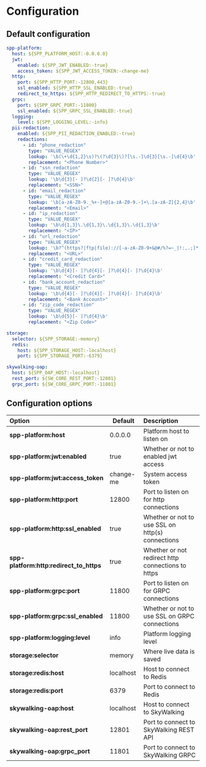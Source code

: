 # Configuration

## Default configuration

```yaml
spp-platform:
  host: ${SPP_PLATFORM_HOST:-0.0.0.0}
  jwt:
    enabled: ${SPP_JWT_ENABLED:-true}
    access_token: ${SPP_JWT_ACCESS_TOKEN:-change-me}
  http:
    port: ${SPP_HTTP_PORT:-12800,443}
    ssl_enabled: ${SPP_HTTP_SSL_ENABLED:-true}
    redirect_to_https: ${SPP_HTTP_REDIRECT_TO_HTTPS:-true}
  grpc:
    port: ${SPP_GRPC_PORT:-11800}
    ssl_enabled: ${SPP_GRPC_SSL_ENABLED:-true}
  logging:
    level: ${SPP_LOGGING_LEVEL:-info}
  pii-redaction:
    enabled: ${SPP_PII_REDACTION_ENABLED:-true}
    redactions:
      - id: "phone_redaction"
        type: "VALUE_REGEX"
        lookup: '\b(\+\d{1,2}\s)?\(?\d{3}\)?[\s.-]\d{3}[\s.-]\d{4}\b'
        replacement: "<Phone Number>"
      - id: "ssn_redaction"
        type: "VALUE_REGEX"
        lookup: '\b\d{3}[- ]?\d{2}[- ]?\d{4}\b'
        replacement: "<SSN>"
      - id: "email_redaction"
        type: "VALUE_REGEX"
        lookup: '\b[a-zA-Z0-9._%+-]+@[a-zA-Z0-9.-]+\.[a-zA-Z]{2,4}\b'
        replacement: "<Email>"
      - id: "ip_redaction"
        type: "VALUE_REGEX"
        lookup: '\b\d{1,3}\.\d{1,3}\.\d{1,3}\.\d{1,3}\b'
        replacement: "<IP>"
      - id: "url_redaction"
        type: "VALUE_REGEX"
        lookup: '\b?^(https?|ftp|file)://[-a-zA-Z0-9+&@#/%?=~_|!:,.;]*[-a-zA-Z0-9+&@#/%=~_|]\b?'
        replacement: "<URL>"
      - id: "credit_card_redaction"
        type: "VALUE_REGEX"
        lookup: '\b\d{4}[- ]?\d{4}[- ]?\d{4}[- ]?\d{4}\b'
        replacement: "<Credit Card>"
      - id: "bank_account_redaction"
        type: "VALUE_REGEX"
        lookup: '\b\d{4}[- ]?\d{4}[- ]?\d{4}[- ]?\d{4}\b'
        replacement: "<Bank Account>"
      - id: "zip_code_redaction"
        type: "VALUE_REGEX"
        lookup: '\b\d{5}[- ]?\d{4}\b'
        replacement: "<Zip Code>"

storage:
  selector: ${SPP_STORAGE:-memory}
  redis:
    host: ${SPP_STORAGE_HOST:-localhost}
    port: ${SPP_STORAGE_PORT:-6379}

skywalking-oap:
  host: ${SPP_OAP_HOST:-localhost}
  rest_port: ${SW_CORE_REST_PORT:-12801}
  grpc_port: ${SW_CORE_GRPC_PORT:-11801}
```

## Configuration options

| Option                                  | Default   | Description                                                      |
|:----------------------------------------|-----------|:-----------------------------------------------------------------|
| **spp-platform:host**                   | 0.0.0.0   | Platform host to listen on                                       |
| **spp-platform:jwt:enabled**            | true      | Whether or not to enabled jwt access                             |
| **spp-platform:jwt:access_token**       | change-me | System access token                                              |
| **spp-platform:http:port**              | 12800     | Port to listen on for http connections                           |
| **spp-platform:http:ssl_enabled**       | true      | Whether or not to use SSL on http(s) connections                 |
| **spp-platform:http:redirect_to_https** | true      | Whether or not redirect http connections to https                |
| **spp-platform:grpc:port**              | 11800     | Port to listen on for GRPC connections                           |
| **spp-platform:grpc:ssl_enabled**       | 11800     | Whether or not to use SSL on GRPC connections                    |
| **spp-platform:logging:level**          | info      | Platform logging level                                           |
| **storage:selector**                    | memory    | Where live data is saved                                         |
| **storage:redis:host**                  | localhost | Host to connect to Redis                                         |
| **storage:redis:port**                  | 6379      | Port to connect to Redis                                         |
| **skywalking-oap:host**                 | localhost | Host to connect to SkyWalking                                    |
| **skywalking-oap:rest_port**            | 12801     | Port to connect to SkyWalking REST API                           |
| **skywalking-oap:grpc_port**            | 11801     | Port to connect to SkyWalking GRPC                               |
